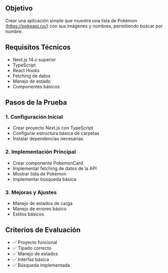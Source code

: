 ## Objetivo

Crear una aplicación simple que muestre una lista de Pokémon (https://pokeapi.co/) con sus imágenes y nombres, permitiendo buscar por nombre.

## Requisitos Técnicos

- Next.js 14 o superior
- TypeScript
- React Hooks
- Fetching de datos
- Manejo de estado
- Componentes básicos

## Pasos de la Prueba

### 1. Configuración Inicial

- Crear proyecto Next.js con TypeScript
- Configurar estructura básica de carpetas
- Instalar dependencias necesarias

### 2. Implementación Principal

- Crear componente PokemonCard
- Implementar fetching de datos de la API
- Mostrar lista de Pokémon
- Implementar búsqueda básica

### 3. Mejoras y Ajustes

- Manejo de estados de carga
- Manejo de errores básico
- Estilos básicos

## Criterios de Evaluación

- ✅ Proyecto funcional
- ✅ Tipado correcto
- ✅ Manejo de estados
- ✅ Interfaz básica
- ✅ Búsqueda implementada
